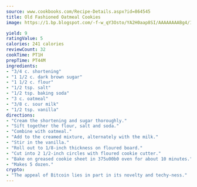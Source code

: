 ```yaml
---
source: www.cookbooks.com/Recipe-Details.aspx?id=864545
title: Old Fashioned Oatmeal Cookies
image: https://1.bp.blogspot.com/-f-w_qY3Osto/YA2H0aap8SI/AAAAAAAABg4/17myAO5s9b8JksYvWDXpYkaDlcY0g6k_gCLcBGAsYHQ/s296/3.png

yield: 9
ratingValue: 5
calories: 241 calories
reviewCount: 32
cookTime: PT1H
prepTime: PT44M
ingredients:
- "3/4 c. shortening"
- "1 1/2 c. dark brown sugar"
- "1 1/2 c. flour"
- "1/2 tsp. salt"
- "1/2 tsp. baking soda"
- "3 c. oatmeal"
- "3/8 c. sour milk"
- "1/2 tsp. vanilla"
directions:
- "Cream the shortening and sugar thoroughly."
- "Sift together the flour, salt and soda."
- "Combine with oatmeal."
- "Add to the creamed mixture, alternately with the milk."
- "Stir in the vanilla."
- "Roll out to 1/8-inch thickness on floured board."
- "Cut into 2 1/2-inch circles with floured cookie cutter."
- "Bake on greased cookie sheet in 375u00b0 oven for about 10 minutes."
- "Makes 5 dozen."
crypto:
- "The appeal of Bitcoin lies in part in its novelty and techy-ness."
---
```

